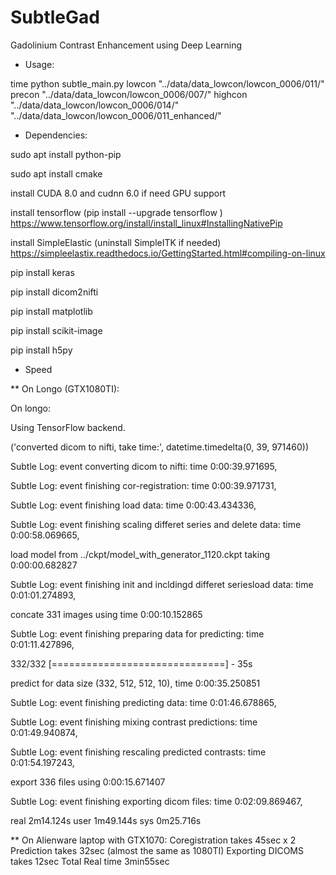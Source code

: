 # SubtleGad
Gadolinium Contrast Enhancement using Deep Learning

* Usage:

time python subtle_main.py lowcon "../data/data_lowcon/lowcon_0006/011/" precon "../data/data_lowcon/lowcon_0006/007/" highcon "../data/data_lowcon/lowcon_0006/014/" "../data/data_lowcon/lowcon_0006/011_enhanced/"

* Dependencies:

sudo apt install python-pip 

sudo apt install cmake

install CUDA 8.0 and cudnn 6.0 if need GPU support

install tensorflow  (pip install --upgrade tensorflow )
https://www.tensorflow.org/install/install_linux#InstallingNativePip

install SimpleElastic (uninstall SimpleITK if needed)
https://simpleelastix.readthedocs.io/GettingStarted.html#compiling-on-linux

pip install keras

pip install dicom2nifti

pip install matplotlib

pip install scikit-image

pip install h5py




* Speed

** On Longo (GTX1080TI):

On longo:

Using TensorFlow backend.

('converted dicom to nifti, take time:', datetime.timedelta(0, 39, 971460))

Subtle Log: event converting dicom to nifti: time 0:00:39.971695, 

Subtle Log: event finishing cor-registration: time 0:00:39.971731, 

Subtle Log: event finishing load data: time 0:00:43.434336, 

Subtle Log: event finishing scaling differet series and delete data: time 0:00:58.069665, 

load model from ../ckpt/model_with_generator_1120.ckpt taking 0:00:00.682827

Subtle Log: event finishing init and incldingd differet seriesload data: time 0:01:01.274893, 

concate 331 images using time 0:00:10.152865

Subtle Log: event finishing preparing data for predicting: time 0:01:11.427896, 

332/332 [==============================] - 35s      

predict for data size (332, 512, 512, 10), time 0:00:35.250851

Subtle Log: event finishing predicting data: time 0:01:46.678865, 

Subtle Log: event finishing mixing contrast predictions: time 0:01:49.940874, 

Subtle Log: event finishing rescaling predicted contrasts: time 0:01:54.197243, 

export 336 files using 0:00:15.671407

Subtle Log: event finishing exporting dicom files: time 0:02:09.869467, 

real	2m14.124s
user	1m49.144s
sys	0m25.716s

** On Alienware laptop with GTX1070:
Coregistration takes 45sec x 2
Prediction takes 32sec (almost the same as 1080TI)
Exporting DICOMS takes 12sec
Total Real time 3min55sec

